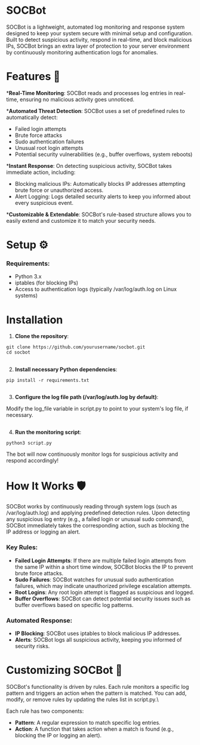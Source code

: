 # SOCBot
SOCBot is a lightweight, automated log monitoring and response system designed to keep your system secure with minimal setup and configuration. Built to detect suspicious activity, respond in real-time, and block malicious IPs, SOCBot brings an extra layer of protection to your server environment by continuously monitoring authentication logs for anomalies.

# Features 🚨 
***Real-Time Monitoring**: SOCBot reads and processes log entries in real-time, ensuring no malicious activity goes unnoticed.


***Automated Threat Detection**: SOCBot uses a set of predefined rules to automatically detect:
- Failed login attempts
- Brute force attacks
- Sudo authentication failures
- Unusual root login attempts
- Potential security vulnerabilities (e.g., buffer overflows, system reboots)


***Instant Response**: On detecting suspicious activity, SOCBot takes immediate action, including:
- Blocking malicious IPs: Automatically blocks IP addresses attempting brute force or unauthorized access.
- Alert Logging: Logs detailed security alerts to keep you informed about every suspicious event.


***Customizable & Extendable**: SOCBot's rule-based structure allows you to easily extend and customize it to match your security needs.

# Setup ⚙️
### Requirements:
* Python 3.x
* iptables (for blocking IPs)
* Access to authentication logs (typically /var/log/auth.log on Linux systems)


# Installation
1. **Clone the repository**:
```
git clone https://github.com/yourusername/socbot.git
cd socbot
```
##
2. **Install necessary Python dependencies**:
```
pip install -r requirements.txt
```
##
3. **Configure the log file path (/var/log/auth.log by default)**:

Modify the log_file variable in script.py to point to your system's log file, if necessary.
##
4. **Run the monitoring script**:
```
python3 script.py
```
The bot will now continuously monitor logs for suspicious activity and respond accordingly!
##

# How It Works 🛡️ 
SOCBot works by continuously reading through system logs (such as /var/log/auth.log) and applying predefined detection rules. Upon detecting any suspicious log entry (e.g., a failed login or unusual sudo command), SOCBot immediately takes the corresponding action, such as blocking the IP address or logging an alert.
### Key Rules:
* **Failed Login Attempts**: If there are multiple failed login attempts from the same IP within a short time window, SOCBot blocks the IP to prevent brute force attacks.
* **Sudo Failures**: SOCBot watches for unusual sudo authentication failures, which may indicate unauthorized privilege escalation attempts.
* **Root Logins**: Any root login attempt is flagged as suspicious and logged.
* **Buffer Overflows**: SOCBot can detect potential security issues such as buffer overflows based on specific log patterns.

### Automated Response:
* **IP Blocking**: SOCBot uses iptables to block malicious IP addresses.
* **Alerts**: SOCBot logs all suspicious activity, keeping you informed of security risks.

# Customizing SOCBot 🔧 
SOCBot's functionality is driven by rules. Each rule monitors a specific log pattern and triggers an action when the pattern is matched. You can add, modify, or remove rules by updating the rules list in script.py.\

Each rule has two components:

* **Pattern**: A regular expression to match specific log entries.
* **Action**: A function that takes action when a match is found (e.g., blocking the IP or logging an alert).


